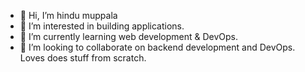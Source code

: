 - 👋 Hi, I’m hindu muppala
- 👀 I’m interested in building applications.
- 🌱 I’m currently learning web development & DevOps.
- 💞️ I’m looking to collaborate on backend development and DevOps.
Loves does stuff from scratch.

<!---
hindu-muppala/hindu-muppala is a ✨ special ✨ repository because its `README.md` (this file) appears on your GitHub profile.
You can click the Preview link to take a look at your changes.
--->
